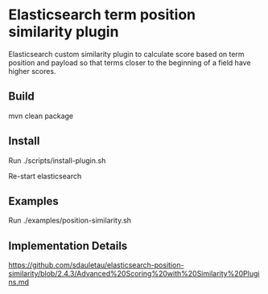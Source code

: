 <!--
  title: Elasticsearch term position similarity (aka boost by position) plugin
  description: Elasticsearch custom similarity plugin to calculate score based on term position and payload.
  author: sdauletau
  -->
  
# Elasticsearch term position similarity plugin

Elasticsearch custom similarity plugin to calculate score based on term position and payload so that terms closer to the beginning of a field have higher scores.

## Build

mvn clean package

## Install

Run ./scripts/install-plugin.sh

Re-start elasticsearch

## Examples

Run ./examples/position-similarity.sh

## Implementation Details

https://github.com/sdauletau/elasticsearch-position-similarity/blob/2.4.3/Advanced%20Scoring%20with%20Similarity%20Plugins.md

